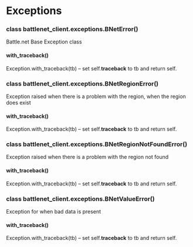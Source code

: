 # Exceptions


### class battlenet_client.exceptions.BNetError()
Battle.net Base Exception class


#### with_traceback()
Exception.with_traceback(tb) –
set self.__traceback__ to tb and return self.


### class battlenet_client.exceptions.BNetRegionError()
Exception raised when there is a problem with the region, when the region does exist


#### with_traceback()
Exception.with_traceback(tb) –
set self.__traceback__ to tb and return self.


### class battlenet_client.exceptions.BNetRegionNotFoundError()
Exception raised when there is a problem with the region not found


#### with_traceback()
Exception.with_traceback(tb) –
set self.__traceback__ to tb and return self.


### class battlenet_client.exceptions.BNetValueError()
Exception for when bad data is present


#### with_traceback()
Exception.with_traceback(tb) –
set self.__traceback__ to tb and return self.
